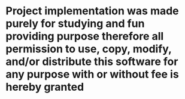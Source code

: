 # Project implementation was made purely for studying and fun providing purpose therefore all permission to use, copy, modify, and/or distribute this software for any purpose with or without fee is hereby granted